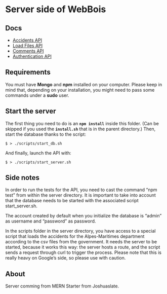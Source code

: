 # Server side of WebBois

## Docs

* [Accidents API](./docs/accidents.md)
* [Load Files API](./docs/load.md)
* [Comments API](./docs/comments.md)
* [Authentication API](./docs/authentication.md)

## Requirements

You must have **Mongo** and **npm** installed on your computer.
Please keep in mind that, depending on your installation, you might need to pass some commands under a **sudo** user.

## Start the server

The first thing you need to do is an **`npm install`** inside this folder.
(Can be skipped if you used the **`install.sh`** that is in the parent directory.)
Then, start the database thanks to the script:

```
$ > ./scripts/start_db.sh
```

And finally, launch the API with:

```
$ > ./scripts/start_server.sh
```

## Side notes

In order to run the tests for the API, you need to cast the command “npm test” from within the server directory.
It is important to take into account that the database needs to be started with the associated script start_server.sh.

The account created by default when you initialize the database is “admin” as username and “password” as password.

In the scripts folder in the server directory, you have access to a special script that loads the accidents for the Alpes-Maritimes department according to the csv files from the government. 
It needs the server to be started, because it works this way: the server hosts a route, and the script sends a request through curl to trigger the process. Please note that this is really heavy on Google’s side, so please use with caution.

## About

Server comming from MERN Starter from Joshuaslate.
